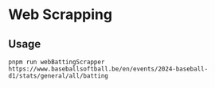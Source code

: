 # Web Scrapping

## Usage
```shell
pnpm run webBattingScrapper https://www.baseballsoftball.be/en/events/2024-baseball-d1/stats/general/all/batting
```
